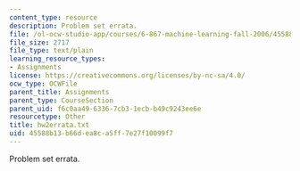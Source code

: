 ```yaml
---
content_type: resource
description: Problem set errata.
file: /ol-ocw-studio-app/courses/6-867-machine-learning-fall-2006/45588b13b66dea8ca5ff7e27f10099f7_hw2errata.txt
file_size: 2717
file_type: text/plain
learning_resource_types:
- Assignments
license: https://creativecommons.org/licenses/by-nc-sa/4.0/
ocw_type: OCWFile
parent_title: Assignments
parent_type: CourseSection
parent_uid: f6c0aa49-6336-7cb3-1ecb-b49c9243ee6e
resourcetype: Other
title: hw2errata.txt
uid: 45588b13-b66d-ea8c-a5ff-7e27f10099f7
---
```

Problem set errata.